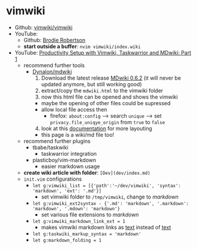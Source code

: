 # vimwiki

- Github: [vimwiki/vimwiki](https://github.com/vimwiki/vimwiki)
- YouTube: []()
  - Github: [Brodie Robertson](https://github.com/BrodieRobertson/vimwiki)
  - **start outside a buffer**: `nvim vimwiki/index.wiki`
- YouTube: [Productivity Setup with Vimwiki, Taskwarrior and MDwiki: Part 1](https://youtu.be/A1YgbAp5YRc)
  - recommend further tools
    - [Dynalon/mdwiki](https://github.com/Dynalon/mdwiki)
      1. Download the latest release [MDwiki 0.6.2](https://github.com/Dynalon/mdwiki/releases/download/0.6.2/mdwiki-0.6.2.zip) (it will never be updated anymore, but still working good)
      2. extract/copy the `mdwiki.html` to the vimwiki folder
      3. now this html file can be opened and shows the vimwiki
        - maybe the opening of other files could be supressed
        - allow local file access then
          - firefox: `about:config` --> search `unique` --> set `privacy.file_uniqye_origin` from `true` to `false`
      4. look at this [documentation](https://dynalon.github.io/mdwiki/#!index.md) for more layouting
        - this page is a wiki/md file too!
  - recommend further plugins
    - tbabe/taskwiki
      - taskwarrior integration
    - plasticboy/vim-markdown
      - easier markdown usage
  - **create wiki article with folder**: `[Dev](dev/index.md)`
  - `init.vim` configurations
    - `let g:vimwiki_list = [{'path':'~/dev/vimwiki', 'syntax': 'markdown', 'ext': '.md'}]`
      - set vimwiki folder to `/tmp/vimwiki`, change to *markdown*
    - `let g:vimwiki_ext2syntax - {'.md': 'markdown', '.markdown': 'markdown', '.mdown': 'markdown'}`
      - set various file extensions to *markdown*
    - `let g:vimwiki_markdown_link_ext = 1`
      - makes vimwiki markdown links as [text](text.md) instead of [text](text)
    - `let g:taskwiki_markup_syntax = 'markdown'`
    - `let g:markdown_folding = 1`
    
